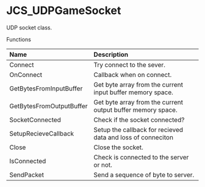 # JCS_UDPGameSocket

UDP socket class.

Functions

| Name | Description |
|:---|:---|
| Connect | Try connect to the sever. |
| OnConnect | Callback when on connect. |
| GetBytesFromInputBuffer | Get byte array from the current input buffer memory space. |
| GetBytesFromOutputBuffer | Get byte array from the current output buffer memory space. |
| SocketConnected | Check if the socket connected? |
| SetupRecieveCallback | Setup the callback for recieved data and loss of conneciton |
| Close | Close the socket. |
| IsConnected | Check is connected to the server or not. |
| SendPacket | Send a sequence of byte to server. |
